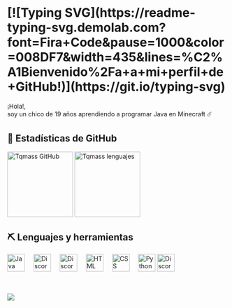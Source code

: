 <div align="left">
  <h1>
    [![Typing SVG](https://readme-typing-svg.demolab.com?font=Fira+Code&pause=1000&color=008DF7&width=435&lines=%C2%A1Bienvenido%2Fa+a+mi+perfil+de+GitHub!)](https://git.io/typing-svg)
  </h1>
  <p>¡Hola!,<br/> soy un chico de 19 años aprendiendo a programar Java en Minecraft ☄️</p>

<h2>🔧 Estadísticas de GitHub</h2>
<img src="https://github-readme-stats.vercel.app/api?username=Tqmass&show_icons=true&count_private=true&hide_border=true&title_color=7FFFD4&icon_color=7FFFD4&text_color=c9d1d9&bg_color=0d1117" height="150" alt="Tqmass GitHub" /> 
<img src="https://github-readme-stats.vercel.app/api/top-langs/?username=Tqmass&layout=compact&hide_border=true&title_color=7FFFD4&text_color=7FFFD4&bg_color=0d1117" height="150" alt="Tqmass lenguajes" />

<h2>⛏️ Lenguajes y herramientas</h2>
<div>
  <img src="https://skillicons.dev/icons?i=java" height="40" alt="Java logo" />
  <img width="12" />
  <img src="https://skillicons.dev/icons?i=bots" height="40" alt="Discord Bots logo" />
  <img width="12" />
  <img src="https://skillicons.dev/icons?i=discordjs" height="40" alt="DiscordJS logo" />
  <img width="12" />
  <img src="https://skillicons.dev/icons?i=html" height="40" alt="HTML logo" />
  <img width="12" />
  <img src="https://skillicons.dev/icons?i=css" height="40" alt="CSS logo" />
  <img width="12" />
  <img src="https://skillicons.dev/icons?i=python" height="40" alt="Python logo" />
  <img src="https://skillicons.dev/icons?i=discord" height="40" alt="Discord logo" />
  <img width="12" />
</div>

<!-- <h2>📚 Information</h2>
<ul>
  <li>🌙 I’m currently learning Kotlin and JavaScript</li>
  <li>🧭 How to reach me <strong>no.wacho</strong></li>
</ul>

<p align="center">
    <a href="https://discord.com/users/1079614475717586945" target="_blank" rel="nofollow">
        <img src="https://lanyard-profile-readme.vercel.app/api/1079614475717586945?&animated=true&borderRadius=30px&idleMessage=Nothing..." alt="Discord Presence" align="center">
    </a>
</p> -->

<br/>
<br/>

[![](https://visitcount.itsvg.in/api?id=Tqmass&label=Visitas%20del%20Perfil&color=12&icon=6&pretty=false)](https://visitcount.itsvg.in)
